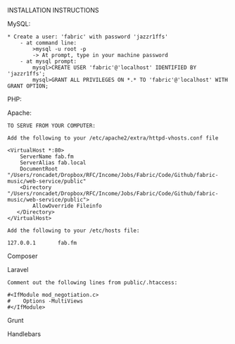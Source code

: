 INSTALLATION INSTRUCTIONS


MySQL:

	* Create a user: 'fabric' with password 'jazzr1ffs'
		- at command line:
			>mysql -u root -p
			-> At prompt, type in your machine password
		- at mysql prompt:
			mysql>CREATE USER 'fabric'@'localhost' IDENTIFIED BY 'jazzr1ffs';
			mysql>GRANT ALL PRIVILEGES ON *.* TO 'fabric'@'localhost' WITH GRANT OPTION;


PHP:


Apache:

	TO SERVE FROM YOUR COMPUTER:

	Add the following to your /etc/apache2/extra/httpd-vhosts.conf file

	<VirtualHost *:80>
	    ServerName fab.fm
	    ServerAlias fab.local
	    DocumentRoot "/Users/roncadet/Dropbox/RFC/Income/Jobs/Fabric/Code/Github/fabric-music/web-service/public"
	    <Directory "/Users/roncadet/Dropbox/RFC/Income/Jobs/Fabric/Code/Github/fabric-music/web-service/public">
	        AllowOverride Fileinfo
	   </Directory>
	</VirtualHost>

	Add the following to your /etc/hosts file:

	127.0.0.1       fab.fm



Composer


Laravel

	Comment out the following lines from public/.htaccess:

	#<IfModule mod_negotiation.c>
    #    Options -MultiViews
    #</IfModule>



Grunt


Handlebars
